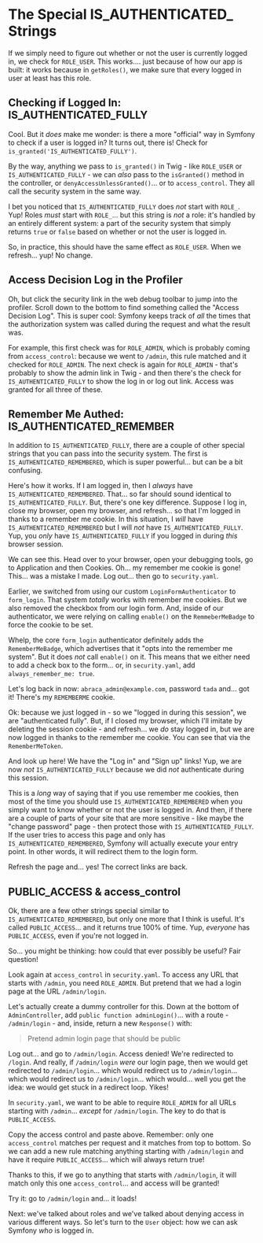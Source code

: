 # The Special IS_AUTHENTICATED_ Strings

If we simply need to figure out whether or not the user is currently logged in, we
check for `ROLE_USER`. This works.... just because of how our app is built: it
works because in `getRoles()`, we make sure that every logged in user at least
has this role.

## Checking if Logged In: IS_AUTHENTICATED_FULLY

Cool. But it *does* make me wonder: is there a more "official" way in Symfony to
check if a user is logged in? It turns out, there is! Check for `is_granted('IS_AUTHENTICATED_FULLY')`.

By the way, anything we pass to `is_granted()` in Twig - like `ROLE_USER` or
`IS_AUTHENTICATED_FULLY` - we can *also* pass to the `isGranted()` method in the
controller, or `denyAccessUnlessGranted()`... or to `access_control`. They
all call the security system in the same way.

I bet you noticed that `IS_AUTHENTICATED_FULLY` does *not* start with `ROLE_`.
Yup! Roles *must* start with `ROLE_`... but this string is *not* a role: it's handled
by an entirely different system: a part of the security system that simply returns
`true` or `false` based on whether or not the user is logged in.

So, in practice, this should have the same effect as `ROLE_USER`. When we refresh...
yup! No change.

## Access Decision Log in the Profiler

Oh, but click the security link in the web debug toolbar to jump into the profiler.
Scroll down to the bottom to find something called the "Access Decision Log". This
is super cool: Symfony keeps track of *all* the times that the authorization system
was called during the request and what the result was.

For example, this first check was for `ROLE_ADMIN`, which is probably coming from
`access_control`: because we went to `/admin`, this rule matched and it checked
for `ROLE_ADMIN`. The next check is again for `ROLE_ADMIN` - that's probably to
show the admin link in Twig - and then there's the check for `IS_AUTHENTICATED_FULLY`
to show the log in or log out link. Access was granted for all three of these.

## Remember Me Authed: IS_AUTHENTICATED_REMEMBER

In addition to `IS_AUTHENTICATED_FULLY`, there are a couple of other special strings
that you can pass into the security system. The first is `IS_AUTHENTICATED_REMEMBERED`,
which is super powerful... but can be a bit confusing.

Here's how it works. If I am logged in, then I *always* have
`IS_AUTHENTICATED_REMEMBERED`. That... so far should sound identical to
`IS_AUTHENTICATED_FULLY`. But, there's one key difference. Suppose I log in, close
my browser, open my browser, and refresh... so that I'm logged in thanks to a remember
me cookie. In this situation, I *will* have `IS_AUTHENTICATED_REMEMBERED` but I will
*not* have `IS_AUTHENTICATED_FULLY`. Yup, you *only* have `IS_AUTHENTICATED_FULLY`
if you logged in during *this* browser session.

We can see this. Head over to your browser, open your debugging tools, go to
Application and then Cookies. Oh... my remember me cookie is gone! This... was
a mistake I made. Log out... then go to `security.yaml`.

Earlier, we switched from using our custom `LoginFormAuthenticator` to `form_login`.
That system *totally* works with remember me cookies. But we also removed the
checkbox from our login form. And, inside of our authenticator, we were relying on
calling `enable()` on the `RemmeberMeBadge` to force the cookie to be set.

Whelp, the core `form_login` authenticator definitely adds the `RememberMeBadge`,
which advertises that it "opts into the remember me system". But it does *not* call
`enable()` on it. This means that we either need to add a check box to the form...
or, in `security.yaml`, add `always_remember_me: true`.

Let's log back in now: `abraca_admin@example.com`, password `tada` and... got it!
There's my `REMEMBERME` cookie.

Ok: because we just logged in - so we "logged in during this session", we are
"authenticated fully". But, if I closed my browser, which I'll imitate by deleting
the session cookie - and refresh... we *do* stay logged in, but we are now logged in
thanks to the remember me cookie. You can see that via the `RememberMeToken`.

And look up here! We have the "Log in" and "Sign up" links! Yup, we are now *not*
`IS_AUTHENTICATED_FULLY` because we did *not* authenticate during this session.

This is a *long* way of saying that if you use remember me cookies, then most of
the time you should use `IS_AUTHENTICATED_REMEMBERED` when you simply want to know
whether or not the user is logged in. And then, if there are a couple of parts of
your site that are more sensitive - like maybe the "change password" page - then
protect those with `IS_AUTHENTICATED_FULLY`. If the user tries to access this page
and only has `IS_AUTHENTICATED_REMEMBERED`, Symfony will actually execute your
entry point. In other words, it will redirect them to the login form.

Refresh the page and... yes! The correct links are back.

## PUBLIC_ACCESS & access_control

Ok, there are a few other strings special similar to `IS_AUTHENTICATED_REMEMBERED`,
but only one more that I think is useful. It's called `PUBLIC_ACCESS`... and it
returns true 100% of time. Yup, *everyone* has `PUBLIC_ACCESS`, even if you're not
logged in.

So... you might be thinking: how could that ever possibly be useful? Fair question!

Look again at `access_control` in `security.yaml`. To access any URL that starts
with `/admin`, you need `ROLE_ADMIN`. But pretend that we had a login page at the
URL `/admin/login`.

Let's actually create a dummy controller for this. Down at the bottom of
`AdminController`, add `public function adminLogin()`... with a route -
`/admin/login` - and, inside, return a new `Response()` with:

> Pretend admin login page that should be public

Log out... and go to `/admin/login`. Access denied! We're redirected to
`/login`. And really, if `/admin/login` *were* our login page, then we would
get redirected to `/admin/login`... which would redirect us to `/admin/login`...
which would redirect us to `/admin/login`... which would... well you get the
idea: we would get stuck in a redirect loop. Yikes!

In `security.yaml`, we want to be able to require `ROLE_ADMIN` for all URLs
starting with `/admin`... *except* for `/admin/login`. The key to do
that is `PUBLIC_ACCESS`.

Copy the access control and paste above. Remember: only one `access_control` matches
per request and it matches from top to bottom. So we can add a new rule matching
anything starting with `/admin/login` and have it require `PUBLIC_ACCESS`... which
will always return true!

Thanks to this, if we go to anything that starts with `/admin/login`, it will match
only this one `access_control`... and access will be granted!

Try it: go to `/admin/login` and... it loads!

Next: we've talked about roles and we've talked about denying access in various
different ways. So let's turn to the `User` object: how we can ask Symfony *who*
is logged in.
